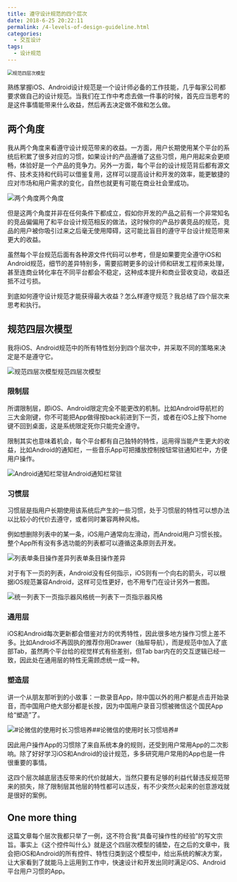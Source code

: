 ```yaml
---
title: 遵守设计规范的四个层次
date: 2018-6-25 20:22:11
permalink: /4-levels-of-design-guideline.html
categories:
  - 交互设计
tags:
  - 设计规范
---
```


<img src="http://pic.ftium4.com/QQ20180625-040150@2x-825x510.png" alt="规范四层次模型" style="zoom:75%;" />

熟练掌握iOS、Android设计规范是一个设计师必备的工作技能，几乎每家公司都要求做自己的设计规范。当我们在工作中考虑去做一件事的时候，首先应当思考的是这件事情能带来什么收益，然后再去决定做不做和怎么做。<!-- more -->

## 两个角度

我从两个角度来看遵守设计规范带来的收益。一方面，用户长期使用某个平台的系统后积累了很多对应的习惯，如果设计的产品遵循了这些习惯，用户用起来会更顺畅，体验好是一个产品的竞争力。另外一方面，每个平台的设计规范背后都有源文件、技术支持和代码可以借鉴复用，这样可以提高设计和开发的效率，能更敏捷的应对市场和用户需求的变化，自然也就更有可能在商业社会里成功。

![两个角度](http://pic.ftium4.com/5089-0fddf20b18efd19e-20201227203028735.png)两个角度

但是这两个角度并非在任何条件下都成立，假如你开发的产品之前有一个非常知名的竞品偏偏用了和平台设计规范相反的做法，这时候你的产品抄袭竞品的规范，竞品的用户被你吸引过来之后毫无使用障碍，这可能比盲目的遵守平台设计规范带来更大的收益。

虽然每个平台规范后面有各种源文件代码可以参考，但是如果要完全遵守iOS和Android规范，细节的差异特别多，需要招聘更多的设计师和研发工程师来处理，甚至连商业转化率在不同平台都会不稳定，这种成本提升和商业营收变动，收益还抵不过亏损。

到底如何遵守设计规范才能获得最大收益？怎么样遵守规范？我总结了四个层次来思考和执行。

## 规范四层次模型

我将iOS、Android规范中的所有特性划分到四个层次中，并采取不同的策略来决定是不是遵守它。

![规范四层次模型](http://pic.ftium4.com/5089-a287e637d8341344-20201227203034242.png)规范四层次模型

### 限制层

所谓限制层，即iOS、Android限定完全不能更改的机制。比如Android导航栏的三大金刚键，你不可能把App做得按back前进到下一页，或者在iOS上按下home键不回到桌面，这是系统限定死你只能完全遵守。

限制其实也意味着机会，每个平台都有自己独特的特性，运用得当能产生更大的收益，比如Android的通知栏，一些音乐App可把播放控制按钮常驻通知栏中，方便用户操作。

![Android通知栏常驻](http://pic.ftium4.com/5089-bac336ed56fb78db.png)Android通知栏常驻

### 习惯层

习惯层是指用户长期使用该系统后产生的一些习惯，处于习惯层的特性可以想办法以比较小的代价去遵守，或者同时兼容两种风格。

例如想删除列表中的某一条，iOS用户通常向左滑动，而Android用户习惯长按。整个App所有没有多选功能的列表都可以遵循这条原则去开发。

![列表单条目操作差异](http://pic.ftium4.com/5089-871c658f813ccb15.png)列表单条目操作差异

对于有下一页的列表，Android没有任何指示，iOS则有一个向右的箭头，可以根据iOS规范兼容Android，这样可见性更好，也不用专门在设计另外一套图。

![统一列表下一页指示器风格](http://pic.ftium4.com/5089-549059243ab727e4.png)统一列表下一页指示器风格

### 通用层

iOS和Android每次更新都会借鉴对方的优秀特性，因此很多地方操作习惯上差不多。比如Android不再固执的推荐你用Drawer（抽屉导航），而是规范中加入了底部Tab，虽然两个平台给的视觉样式有些差别，但Tab bar内在的交互逻辑已经一致，因此处在通用层的特性无需顾虑统一成一种。

### 塑造层

讲一个从朋友那听到的小故事：一款录音App，除中国以外的用户都是点击开始录音，而中国用户绝大部分都是长按，因为中国用户录音习惯被微信这个国民App给“塑造”了。

![#论微信的使用时长习惯培养# ](http://pic.ftium4.com/5089-dd2bc0b205b8ffb6-20201227203056132.png)#论微信的使用时长习惯培养# 

 

因此用户操作App的习惯除了来自系统本身的规则，还受到用户常用App的二次影响。除了好好学习iOS和Android的设计规范，多多研究用户常用的App也是一件很重要的事情。

这四个层次越底层违反带来的代价就越大，当然只要有足够的利益代替违反规范带来的损失，除了限制层其他层的特性都可以违反，有不少突然火起来的创意游戏就是很好的案例。

## One more thing

这篇文章每个层次我都只举了一例，这不符合我“具备可操作性的经验”的写文宗旨。事实上《这个控件叫什么》就是这个四层次模型的铺垫，在之后的文章中，我会把iOS和Android的所有控件、特性归类到这个模型中，给出系统的解决方案，让大家看到了就能马上运用到工作中，快速设计和开发出同时满足iOS、Android平台用户习惯的App。